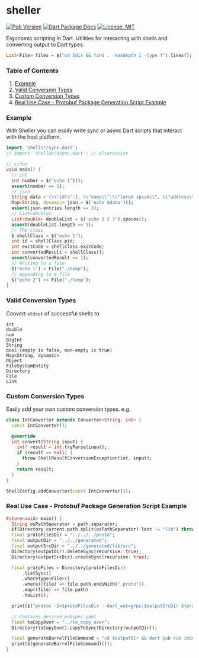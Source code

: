 # sheller

[![Pub Version](https://img.shields.io/pub/v/sheller.svg)](https://pub.dev/packages/sheller)
[![Dart Package Docs](https://img.shields.io/badge/documentation-pub.dev-blue.svg)](https://pub.dev/documentation/sheller/latest/)
[![License: MIT](https://img.shields.io/badge/license-MIT-purple.svg)](https://opensource.org/licenses/MIT)

Ergonomic scripting in Dart. Utilities for interacting with shells and converting output to Dart types.

```dart
List<File> files = $("cd $dir && find . -maxdepth 1 -type f").lines();
```
### Table of Contents

1. [Example](#examples)
2. [Valid Conversion Types](#valid-conversion-types)
3. [Custom Conversion Types](#custom-conversion-types)
4. [Real Use Case - Protobuf Package Generation Script Example](#real-use-case---protobuf-package-generation-script-example)

### Example
With Sheller you can esaily write sync or async Dart scripts that interact with the host platform.
```dart
import 'sheller/sync.dart';
// import 'sheller/async.dart'; // alternative

// Linux
void main() {
  // int
  int number = $("echo 1")();
  assert(number == 1);
  // json
  String data ='{\\"id\\":1, \\"name\\":\\"lorem ipsum\\", \\"address\\":\\"dolor set amet\\"}';
  Map<String, dynamic> json = $('echo $data')();
  assert(json.entries.length == 3);
  // List<double>
  List<double> doubleList = $('echo 1 2 3').spaces();
  assert(doubleList.length == 3);
  // The class
  $ shellClass = $("echo 1");
  int id = shellClass.pid;
  int exitCode = shellClass.exitCode;
  int convertedResult = shellClass();
  assert(convertedResult == 1);
  // Writing to a file
  $("echo 1") > File("./temp");
  // Appending to a file
  $("echo 2") >> File("./temp");
}
```

### Valid Conversion Types
Convert `stdout` of successful shells to
```
int
double
num
BigInt
String
bool (empty is false, non-empty is true)
Map<String, dynamic>
Object
FileSystemEntity
Directory
File
Link
```

### Custom Conversion Types
Easily add your own custom conversion types. e.g.
```dart
class IntConverter extends Converter<String, int> {
  const IntConverter();

  @override
  int convert(String input) {
    int? result = int.tryParse(input);
    if (result == null) {
      throw ShellResultConversionException(int, input);
    }
    return result;
  }
}

ShellConfig.addConverter(const IntConverter());
```

### Real Use Case - Protobuf Package Generation Script Example
```dart
Future<void> main() {
  String osPathSeparator = path.separator;
  if(Directory.current.path.split(osPathSeparator).last != "lib") throw StateError("Launched from wrong directory. Current: ${Directory.current.path}");
  final protoFilesDir = "../../../proto";
  final outputDir = "../../generated";
  final outputSrcDir = "../../generated/lib/src";
  Directory(outputDir).deleteSync(recursive: true);
  Directory(outputSrcDir).createSync(recursive: true);

  final protoFiles = Directory(protoFilesDir)
      .listSync()
      .whereType<File>()
      .where((file) => file.path.endsWith(".proto"))
      .map((file) => file.path)
      .toList();

  print($("protoc -I=$protoFilesDir --dart_out=grpc:$outputSrcDir ${protoFiles.join(' ')}")());

  // Contains desired pubspec.yaml
  final toCopyOver = "../to_copy_over";
  Directory(toCopyOver).copyToSync(Directory(outputDir));

  final generateBarrelFileCommand = "cd $outputDir && dart pub run index_generator";
  print($(generateBarrelFileCommand)());
}
```